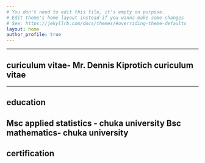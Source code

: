 ```yaml
---
# You don't need to edit this file, it's empty on purpose.
# Edit theme's home layout instead if you wanna make some changes
# See: https://jekyllrb.com/docs/themes/#overriding-theme-defaults
layout: home
author_profile: true
---
```

---
curiculum vitae- Mr. Dennis Kiprotich
curiculum vitae
---
---
education 
---
Msc applied statistics - chuka university
Bsc mathematics- chuka university
---
certification
---
